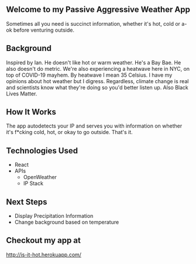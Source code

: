 ## Welcome to my Passive Aggressive Weather App

Sometimes all you need is succinct information, whether it's hot, cold or a-ok before venturing outside. 

## Background
Inspired by Ian. He doesn't like hot or warm weather. He's a Bay Bae. He also doesn't do metric. 
We're also experiencing a heatwave here in NYC, on top of COVID-19 mayhem. 
By heatwave I mean 35 Celsius. I have my opinions about hot weather but I digress.
Regardless, climate change is real and scientists know what they're doing so you'd better listen up. 
Also Black Lives Matter. 


## How It Works
The app autodetects your IP and serves you with information on whether it's f*cking cold, hot, or okay to go outside. That's it. 

## Technologies Used

- React
- APIs
    - OpenWeather
    - IP Stack

## Next Steps

- Display Precipitation Information
- Change background based on temperature

## Checkout my app at
http://is-it-hot.herokuapp.com/